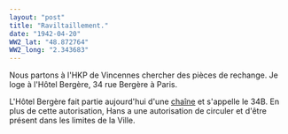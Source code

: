```yaml
---
layout: "post"
title: "Raviltaillement."
date: "1942-04-20"
WW2_lat: "48.872764"
WW2_long: "2.343683"
---
```


Nous partons à l'HKP de Vincennes chercher des pièces de rechange. Je loge à l'Hôtel Bergère, 34 rue Bergère à Paris.


<div class="histoire"></div>

<div class="commentaire">L'Hôtel Bergère fait partie aujourd'hui d'une <a href="https://www.astotel.com/hotel/34b/overview">chaîne</a> et s'appelle le 34B. En plus de cette autorisation, Hans a une autorisation de circuler et d'être présent dans les limites de la Ville.</div>
